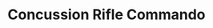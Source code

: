 ---
component_id: conccomm
title: "Concussion Rifle Commando"
authors: 
    - "Allen Newman"
date:
filename: "conccomm.zip"
component_type: "wax"
heroImage: ./conccomm_sprite.png
width: 62
height: 95
description: "An Imperial Commando that uses a concussion rifle. Comes complete with VOCs for use."
---
